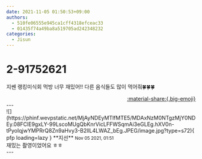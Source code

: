 ```yaml
---
date: 2021-11-05 01:50:53+09:00
authors:
  - 510fe06555e945ca1cff4318efceac33
  - 01435f74a49ba8a519705ad242348232
categories:
  - Jisun
---
```


# 2-91752621

<div class="post-container" markdown="1">
<div class="content-container md-sidebar__scrollwrap" markdown="1">

지쎈 랭킹미식회 먹방 너무 재밌어!! 다른 음식들도 많이 먹어줘🍀🍀🍀

</div>
</div>

<div style="text-align: right;" markdown="1">
<a href="https://weverse.io/fromis9/fanpost/2-91752621" style="text-align: right;">:material-share:{.big-emoji}</a>
</div>
---

<div class="comments-container md-sidebar__scrollwrap" markdown="1">
<div class="comment" markdown="1">
<div class='id-container' markdown="1">
![](https://phinf.wevpstatic.net/MjAyNDEyMTlfMTE5/MDAxNzM0NTgzMjY0NDEy.08FClE9gxLY-99LscoMUgQbKnrVicLFFWSqmAi3eGLEg.hXV0n-tPyoIqjwYMPRrQ8Zn9aHvy3-B2llL4LWAZ_bEg.JPEG/image.jpg?type=s72){ pfp loading=lazy }
**<span class="artist">지선</span>** <small>Nov 05 2021, 01:51</small><br>
</div>
<div class='comment-body' markdown="1">
재밌는 촬영이었어요 ㅎㅎ
</div>
</div>
</div>
---
